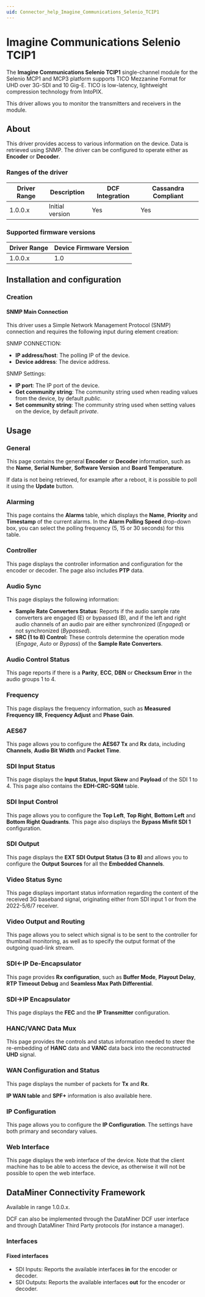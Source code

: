```yaml
---
uid: Connector_help_Imagine_Communications_Selenio_TCIP1
---
```


# Imagine Communications Selenio TCIP1

The **Imagine Communications Selenio TCIP1** single-channel module for the Selenio MCP1 and MCP3 platform supports TICO Mezzanine Format for UHD over 3G-SDI and 10 Gig-E. TICO is low-latency, lightweight compression technology from IntoPIX.

This driver allows you to monitor the transmitters and receivers in the module.

## About

This driver provides access to various information on the device. Data is retrieved using SNMP. The driver can be configured to operate either as **Encoder** or **Decoder**.

### Ranges of the driver

| **Driver Range** | **Description** | **DCF Integration** | **Cassandra Compliant** |
|------------------|-----------------|---------------------|-------------------------|
| 1.0.0.x          | Initial version | Yes                 | Yes                     |

### Supported firmware versions

| **Driver Range** | **Device Firmware Version** |
|------------------|-----------------------------|
| 1.0.0.x          | 1.0                         |

## Installation and configuration

### Creation

#### SNMP Main Connection

This driver uses a Simple Network Management Protocol (SNMP) connection and requires the following input during element creation:

SNMP CONNECTION:

- **IP address/host**: The polling IP of the device.
- **Device address**: The device address.

SNMP Settings:

- **IP port**: The IP port of the device.
- **Get community string**: The community string used when reading values from the device, by default *public*.
- **Set community string**: The community string used when setting values on the device, by default *private*.

## Usage

### General

This page contains the general **Encoder** or **Decoder** information, such as the **Name**, **Serial Number**, **Software Version** and **Board Temperature**.

If data is not being retrieved, for example after a reboot, it is possible to poll it using the **Update** button.

### Alarming

This page contains the **Alarms** table, which displays the **Name**, **Priority** and **Timestamp** of the current alarms. In the **Alarm Polling Speed** drop-down box, you can select the polling frequency (5, 15 or 30 seconds) for this table.

### Controller

This page displays the controller information and configuration for the encoder or decoder. The page also includes **PTP** data.

### Audio Sync

This page displays the following information:

- **Sample Rate Converters Status**: Reports if the audio sample rate converters are engaged (E) or bypassed (B), and if the left and right audio channels of an audio pair are either synchronized (*Engaged*) or not synchronized (*Bypassed*).
- **SRC (1 to 8) Control:** These controls determine the operation mode (*Engage*, *Auto* or *Bypass*) of the **Sample Rate Converters**.

### Audio Control Status

This page reports if there is a **Parity**, **ECC**, **DBN** or **Checksum Error** in the audio groups 1 to 4.

### Frequency

This page displays the frequency information, such as **Measured Frequency IIR**, **Frequency Adjust** and **Phase Gain**.

### AES67

This page allows you to configure the **AES67 Tx** and **Rx** data, including **Channels**, **Audio Bit Width** and **Packet Time**.

### SDI Input Status

This page displays the **Input Status, Input Skew** and **Payload** of the SDI 1 to 4. This page also contains the **EDH-CRC-SQM** table.

### SDI Input Control

This page allows you to configure the **Top Left**, **Top Right**, **Bottom Left** and **Bottom Right Quadrants**. This page also displays the **Bypass Misfit SDI 1** configuration.

### SDI Output

This page displays the **EXT SDI Output Status (3 to 8)** and allows you to configure the **Output Sources** for all the **Embedded Channels**.

### Video Status Sync

This page displays important status information regarding the content of the received 3G baseband signal, originating either from SDI input 1 or from the 2022-5/6/7 receiver.

### Video Output and Routing

This page allows you to select which signal is to be sent to the controller for thumbnail monitoring, as well as to specify the output format of the outgoing quad-link stream.

### SDI\<-IP De-Encapsulator

This page provides **Rx configuration**, such as **Buffer Mode**, **Playout Delay**, **RTP Timeout Debug** and **Seamless Max Path Differential**.

### SDI-\>IP Encapsulator

This page displays the **FEC** and the **IP Transmitter** configuration.

### HANC/VANC Data Mux

This page provides the controls and status information needed to steer the re-embedding of **HANC** data and **VANC** data back into the reconstructed **UHD** signal.

### WAN Configuration and Status

This page displays the number of packets for **Tx** and **Rx**.

**IP WAN table** and **SPF+** information is also available here.

### IP Configuration

This page allows you to configure the **IP Configuration**. The settings have both primary and secondary values.

### Web Interface

This page displays the web interface of the device. Note that the client machine has to be able to access the device, as otherwise it will not be possible to open the web interface.

## DataMiner Connectivity Framework

Available in range 1.0.0.x.

DCF can also be implemented through the DataMiner DCF user interface and through DataMiner Third Party protocols (for instance a manager).

### Interfaces

#### Fixed interfaces

- SDI Inputs: Reports the available interfaces **in** for the encoder or decoder.
- SDI Outputs: Reports the available interfaces **out** for the encoder or decoder.
